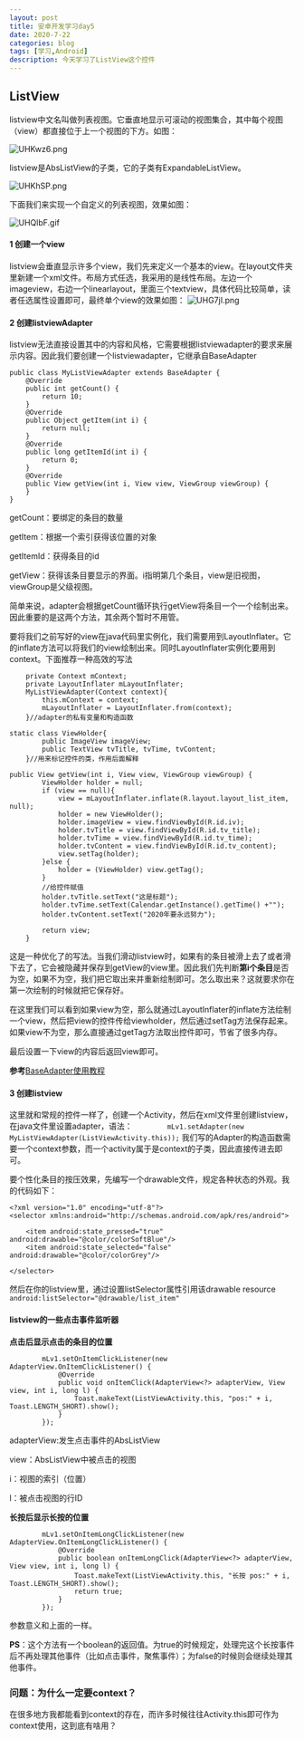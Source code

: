 ```yaml
---
layout: post
title: 安卓开发学习day5
date: 2020-7-22
categories: blog
tags: [学习,Android]
description: 今天学习了ListView这个控件
---
```


## ListView

listview中文名叫做列表视图。它垂直地显示可滚动的视图集合，其中每个视图（view）都直接位于上一个视图的下方。如图：

![UHKwz6.png](https://s1.ax1x.com/2020/07/22/UHKwz6.png)

listview是AbsListView的子类，它的子类有ExpandableListView。

![UHKhSP.png](https://s1.ax1x.com/2020/07/22/UHKhSP.png)

下面我们来实现一个自定义的列表视图，效果如图：

![UHQlbF.gif](https://s1.ax1x.com/2020/07/22/UHQlbF.gif)

#### 1 创建一个view
listview会垂直显示许多个view，我们先来定义一个基本的view。在layout文件夹里新建一个xml文件。布局方式任选，我采用的是线性布局。左边一个imageview，右边一个linearlayout，里面三个textview，具体代码比较简单，读者任选属性设置即可，最终单个view的效果如图：
![UHG7jI.png](https://s1.ax1x.com/2020/07/22/UHG7jI.png)

#### 2 创建listviewAdapter
listview无法直接设置其中的内容和风格，它需要根据listviewadapter的要求来展示内容。因此我们要创建一个listviewadapter，它继承自BaseAdapter
```
public class MyListViewAdapter extends BaseAdapter {
    @Override
    public int getCount() {
        return 10;
    }
    @Override
    public Object getItem(int i) {
        return null;
    }
    @Override
    public long getItemId(int i) {
        return 0;
    }
    @Override
    public View getView(int i, View view, ViewGroup viewGroup) {
    }
}
```
getCount：要绑定的条目的数量

getItem：根据一个索引获得该位置的对象

getItemId：获得条目的id

getView：获得该条目要显示的界面。i指明第几个条目，view是旧视图，viewGroup是父级视图。

简单来说，adapter会根据getCount循环执行getView将条目一个一个绘制出来。因此重要的是这两个方法，其余两个暂时不用管。

要将我们之前写好的view在java代码里实例化，我们需要用到LayoutInflater。它的inflate方法可以将我们的view绘制出来。同时LayoutInflater实例化要用到context。下面推荐一种高效的写法
```
    private Context mContext;
    private LayoutInflater mLayoutInflater;
    MyListViewAdapter(Context context){
        this.mContext = context;
        mLayoutInflater = LayoutInflater.from(context);
    }//adapter的私有变量和构造函数
```
```
static class ViewHolder{
        public ImageView imageView;
        public TextView tvTitle, tvTime, tvContent;
    }//用来标记控件的类，作用后面解释
```
```
public View getView(int i, View view, ViewGroup viewGroup) {
        ViewHolder holder = null;
        if (view == null){
            view = mLayoutInflater.inflate(R.layout.layout_list_item, null);
            holder = new ViewHolder();
            holder.imageView = view.findViewById(R.id.iv);
            holder.tvTitle = view.findViewById(R.id.tv_title);
            holder.tvTime = view.findViewById(R.id.tv_time);
            holder.tvContent = view.findViewById(R.id.tv_content);
            view.setTag(holder);
        }else {
            holder = (ViewHolder) view.getTag();
        }
        //给控件赋值
        holder.tvTitle.setText("这是标题");
        holder.tvTime.setText(Calendar.getInstance().getTime() +"");
        holder.tvContent.setText("2020年要永远努力");

        return view;
    }
```
这是一种优化了的写法。当我们滑动listview时，如果有的条目被滑上去了或者滑下去了，它会被隐藏并保存到getView的view里。因此我们先判断**第i个条目**是否为空，如果不为空，我们把它取出来并重新绘制即可。怎么取出来？这就要求你在第一次绘制的时候就把它保存好。

在这里我们可以看到如果view为空，那么就通过LayoutInflater的inflate方法绘制一个view，然后把view的控件传给viewholder，然后通过setTag方法保存起来。如果view不为空，那么直接通过getTag方法取出控件即可，节省了很多内存。

最后设置一下view的内容后返回view即可。

**参考**[BaseAdapter使用教程](https://www.jianshu.com/p/24833a2cffd1)

#### 3 创建listview

这里就和常规的控件一样了，创建一个Activity，然后在xml文件里创建listview，在java文件里设置adapter，语法：
`        mLv1.setAdapter(new MyListViewAdapter(ListViewActivity.this));`
我们写的Adapter的构造函数需要一个context参数，而一个activity属于是context的子类，因此直接传进去即可。

要个性化条目的按压效果，先编写一个drawable文件，规定各种状态的外观。我的代码如下：
```
<?xml version="1.0" encoding="utf-8"?>
<selector xmlns:android="http://schemas.android.com/apk/res/android">

    <item android:state_pressed="true" android:drawable="@color/colorSoftBlue"/>
    <item android:state_selected="false" android:drawable="@color/colorGrey"/>

</selector>
```
然后在你的listview里，通过设置listSelector属性引用该drawable resource
`        android:listSelector="@drawable/list_item"`

#### listview的一些点击事件监听器
**点击后显示点击的条目的位置**
```
        mLv1.setOnItemClickListener(new AdapterView.OnItemClickListener() {
            @Override
            public void onItemClick(AdapterView<?> adapterView, View view, int i, long l) {
                Toast.makeText(ListViewActivity.this, "pos:" + i, Toast.LENGTH_SHORT).show();
            }
        });
```
adapterView:发生点击事件的AbsListView

view：AbsListView中被点击的视图

i：视图的索引（位置）

l：被点击视图的行ID

**长按后显示长按的位置**
```
        mLv1.setOnItemLongClickListener(new AdapterView.OnItemLongClickListener() {
            @Override
            public boolean onItemLongClick(AdapterView<?> adapterView, View view, int i, long l) {
                Toast.makeText(ListViewActivity.this, "长按 pos:" + i, Toast.LENGTH_SHORT).show();
                return true;
            }
        });
```
参数意义和上面的一样。

**PS**：这个方法有一个boolean的返回值。为true的时候规定，处理完这个长按事件后不再处理其他事件（比如点击事件，聚焦事件）；为false的时候则会继续处理其他事件。

### 问题：为什么一定要context？
在很多地方我都能看到context的存在，而许多时候往往Activity.this即可作为context使用，这到底有啥用？
